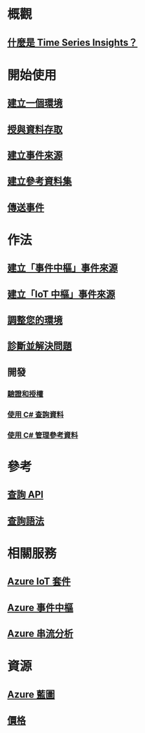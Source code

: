 # 概觀
## [什麼是 Time Series Insights？](time-series-insights-overview.md)

# 開始使用
## [建立一個環境](time-series-insights-get-started.md)
## [授與資料存取](time-series-insights-data-access.md)
## [建立事件來源](time-series-insights-add-event-source.md)
## [建立參考資料集](time-series-insights-add-reference-data-set.md)
## [傳送事件](time-series-insights-send-events.md)

# 作法
## [建立「事件中樞」事件來源](time-series-insights-how-to-add-an-event-source-eventhub.md)
## [建立「IoT 中樞」事件來源](time-series-insights-how-to-add-an-event-source-iothub.md)
## [調整您的環境](time-series-insights-how-to-scale-your-environment.md)
## [診斷並解決問題](time-series-insights-diagnose-and-solve-problems.md)
## 開發
### [驗證和授權](time-series-insights-authentication-and-authorization.md)
### [使用 C# 查詢資料](time-series-insights-query-data-csharp.md)
### [使用 C# 管理參考資料](time-series-insights-manage-reference-data-csharp.md)

# 參考
## [查詢 API](/rest/api/time-series-insights/time-series-insights-reference-queryapi)
## [查詢語法](/rest/api/time-series-insights/time-series-insights-reference-query-syntax)

# 相關服務
## [Azure IoT 套件](/azure/iot-suite/)
## [Azure 事件中樞](/azure/event-hubs/)
## [Azure 串流分析](/azure/stream-analytics/)

# 資源
## [Azure 藍圖](https://azure.microsoft.com/roadmap/)
## [價格](https://azure.microsoft.com/pricing/details/time-series-insights/)
